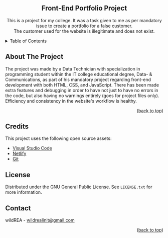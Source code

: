 <a name="readme-top"></a>

<!-- PROJECT SHIELDS -->
<!--
*** I'm using markdown "reference style" links for readability.
*** Reference links are enclosed in brackets [ ] instead of parentheses ( ).
*** See the bottom of this document for the declaration of the reference variables
*** for contributors-url, forks-url, etc. This is an optional, concise syntax you may use.
*** https://www.markdownguide.org/basic-syntax/#reference-style-links
-->


<h2 align="center">Front-End Portfolio Project</h2>

  <p align="center">
    This is a project for my college. It was a task given to me as per mandatory issue to create a portfolio for a false customer. <br> The customer used for the website is illegitimate and does not exist.
  </p>
</div>



<!-- TABLE OF CONTENTS -->
<details>
  <summary>Table of Contents</summary>
  <ol>
    <li>
      <a href="#about-the-project">About The Project</a>
    </li>
    <li><a href="#credits">Credits</a></li>
    <li><a href="#license">License</a></li>
    <li><a href="#contact">Contact</a></li>
  </ol>
</details>



<!-- ABOUT THE PROJECT -->
## About The Project

The project was made by a Data Technician with specialization in programming student within the IT college educational degree, Data- & Communications, as part of his mandatory project regarding front-end development with both HTML, CSS, and JavaScript. There has been made extra features and debugging in order to have not just to have no errors in the code, but also having no warnings entirely (goes for project files only). Efficiency and consistency in the website's workflow is healthy.

<p align="right">(<a href="#readme-top">back to top</a>)</p>



## Credits

This project uses the following open source assets:

- [Visual Studio Code](https://code.visualstudio.com/)
- [Netlify](https://www.netlify.com/)
- [Git](https://www.git-tower.com/)



<!-- LICENSE -->
## License

Distributed under the GNU General Public License. See `LICENSE.txt` for more information.



<!-- CONTACT -->
## Contact

wildREA - wildrealinit@gmail.com

<p align="right">(<a href="#readme-top">back to top</a>)</p>
